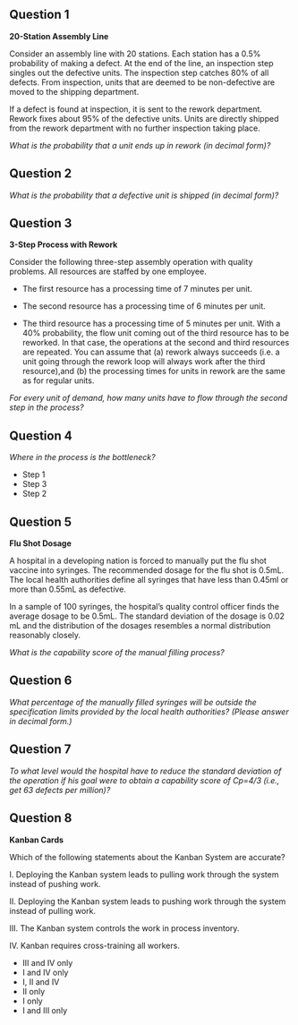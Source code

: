 ## Question 1

**20-Station Assembly Line**

Consider an assembly line with 20 stations. Each station has a 0.5% probability of making a defect. At the end of the line, an inspection step singles out the defective units. The inspection step catches 80% of all defects. From inspection, units that are deemed to be non-defective are moved to the shipping department.

If a defect is found at inspection, it is sent to the rework department. Rework fixes about 95% of the defective units. Units are directly shipped from the rework department with no further inspection taking place.

_What is the probability that a unit ends up in rework (in decimal form)?_



## Question 2

_What is the probability that a defective unit is shipped (in decimal form)?_



## Question 3

**3-Step Process with Rework**

Consider the following three-step assembly operation with quality problems. All resources are staffed by one employee.

* The first resource has a processing time of 7 minutes per unit.

* The second resource has a processing time of 6 minutes per unit.

* The third resource has a processing time of 5 minutes per unit. With a 40% probability, the flow unit coming out of the third resource has to be reworked. In that case, the operations at the second and third resources are repeated. You can assume that (a) rework always succeeds (i.e. a unit going through the rework loop will always work after the third resource),and (b) the processing times for units in rework are the same as for regular units.

_For every unit of demand, how many units have to flow through the second step in the process?_



## Question 4

_Where in the process is the bottleneck?_

* Step 1
* Step 3
* Step 2



## Question 5

**Flu Shot Dosage**

A hospital in a developing nation is forced to manually put the flu shot vaccine into syringes. The recommended dosage for the flu shot is 0.5mL. The local health authorities define all syringes that have less than 0.45ml or more than 0.55mL as defective.

In a sample of 100 syringes, the hospital’s quality control officer finds the average dosage to be 0.5mL. The standard deviation of the dosage is 0.02 mL and the distribution of the dosages resembles a normal distribution reasonably closely.

_What is the capability score of the manual filling process?_



## Question 6

_What percentage of the manually filled syringes will be outside the specification limits provided by the local health authorities? (Please answer in decimal form.)_



## Question 7

_To what level would the hospital have to reduce the standard deviation of the operation if his goal were to obtain a capability score of Cp=4/3 (i.e., get 63 defects per million)?_



##  Question 8

**Kanban Cards**

Which of the following statements about the Kanban System are accurate?

I.	Deploying the Kanban system leads to pulling work through the system instead of pushing work.

II.	Deploying the Kanban system leads to pushing work through the system instead of pulling work.

III.	The Kanban system controls the work in process inventory.

IV.	Kanban requires cross-training all workers.


* III and IV only
* I and IV only
* I, II and IV
* II only
* I only
* I and III only
